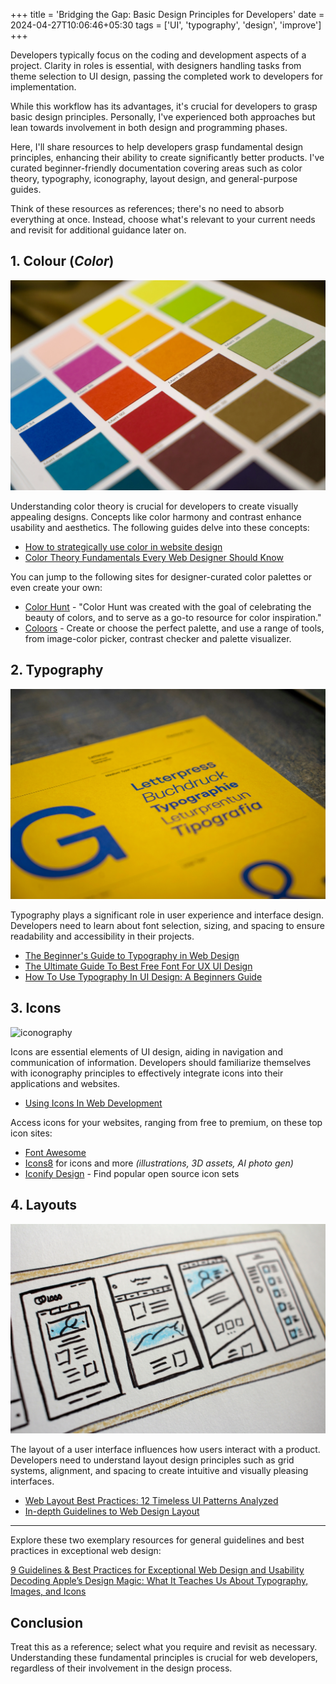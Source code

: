 +++
title = 'Bridging the Gap: Basic Design Principles for Developers'
date = 2024-04-27T10:06:46+05:30
tags = ['UI', 'typography', 'design', 'improve']
+++

Developers typically focus on the coding and development aspects of a project. Clarity in roles is essential, with designers handling tasks from theme selection to UI design, passing the completed work to developers for implementation.

While this workflow has its advantages, it's crucial for developers to grasp basic design principles. Personally, I've experienced both approaches but lean towards involvement in both design and programming phases.

Here, I'll share resources to help developers grasp fundamental design principles, enhancing their ability to create significantly better products. I've curated beginner-friendly documentation covering areas such as color theory, typography, iconography, layout design, and general-purpose guides.

Think of these resources as references; there's no need to absorb everything at once. Instead, choose what's relevant to your current needs and revisit for additional guidance later on.

## 1. Colour (_Color_)
![color palette](images/color1.webp)  

Understanding color theory is crucial for developers to create visually appealing designs. Concepts like color harmony and contrast enhance usability and aesthetics. The following guides delve into these concepts:  

  - [How to strategically use color in website design](https://www.flux-academy.com/blog/how-to-strategically-use-color-in-website-design#:~:text=To%20start%2C%20I%20recommend%20choosing,and%2010%25%20the%20accent%20color.)
  - [Color Theory Fundamentals Every Web Designer Should Know](https://elementor.com/blog/color-theory-web-design/)

You can jump to the following sites for designer-curated color palettes or even create your own:
  - [Color Hunt](https://colorhunt.co/) - "Color Hunt was created with the goal of celebrating the beauty of colors, and to serve as a go-to resource for color inspiration."
  - [Coloors](https://coolors.co/) - Create or choose the perfect palette, and use a range of tools, from image-color picker, contrast checker and palette visualizer.  

## 2. Typography
![typography](images/typography.webp)  

 Typography plays a significant role in user experience and interface design. Developers need to learn about font selection, sizing, and spacing to ensure readability and accessibility in their projects.  

  - [The Beginner's Guide to Typography in Web Design](https://blog.hubspot.com/website/website-typography)
  - [The Ultimate Guide To Best Free Font For UX UI Design](https://bootcamp.uxdesign.cc/the-ultimate-guide-to-best-free-font-for-ux-ui-design-abfea103e79)
  - [How To Use Typography In UI Design: A Beginners Guide](https://careerfoundry.com/en/blog/ui-design/typography-ui-design/)

## 3. Icons
![iconography](images/iconography2.webp)  

 Icons are essential elements of UI design, aiding in navigation and communication of information. Developers should familiarize themselves with iconography principles to effectively integrate icons into their applications and websites.  

  - [Using Icons In Web Development](https://blog.openreplay.com/using-icons-in-web-development/)

Access icons for your websites, ranging from free to premium, on these top icon sites:  
  - [Font Awesome](https://fontawesome.com/)
  - [Icons8](https://icons8.com/) for icons and more _(illustrations, 3D assets, AI photo gen)_
  - [Iconify Design](https://icon-sets.iconify.design/?keyword=svelte) - Find popular open source icon sets

## 4. Layouts
![layout image](images/layout.webp)  

The layout of a user interface influences how users interact with a product. Developers need to understand layout design principles such as grid systems, alignment, and spacing to create intuitive and visually pleasing interfaces.  

  - [Web Layout Best Practices: 12 Timeless UI Patterns Analyzed](https://www.toptal.com/designers/ui/web-layout-best-practices)
  - [In-depth Guidelines to Web Design Layout](https://www.ramotion.com/blog/web-design-layout-guidelines/)

____
Explore these two exemplary resources for general guidelines and best practices in exceptional web design:  

[9 Guidelines & Best Practices for Exceptional Web Design and Usability](https://blog.hubspot.com/blog/tabid/6307/bid/30557/6-guidelines-for-exceptional-website-design-and-usability.aspx)  
[Decoding Apple’s Design Magic: What It Teaches Us About Typography, Images, and Icons](https://bootcamp.uxdesign.cc/decoding-apples-design-magic-what-it-teaches-us-about-typography-images-and-icons-ed8e6e760f2d)  

## Conclusion

Treat this as a reference; select what you require and revisit as necessary. Understanding these fundamental principles is crucial for web developers, regardless of their involvement in the design process.